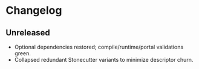 # Changelog

## Unreleased
- Optional dependencies restored; compile/runtime/portal validations green.
- Collapsed redundant Stonecutter variants to minimize descriptor churn.
